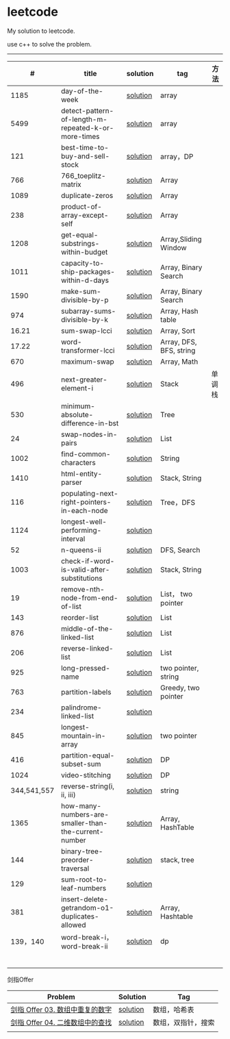 # leetcode

My solution to leetcode.

use c++ to solve the problem.

---

| #           | title                                                | solution                                                     | tag                     | 方法   |
| ----------- | ---------------------------------------------------- | ------------------------------------------------------------ | ----------------------- | ------ |
| 1185        | day-of-the-week                                      | [solution](https://github.com/Veeupup/leetcode/blob/master/algorithms/1185_day-of-the-week.md) | array                   |        |
| 5499        | detect-pattern-of-length-m-repeated-k-or-more-times  | [solution](https://github.com/Veeupup/leetcode/blob/master/algorithms/5499_detect-pattern-of-length-m-repeated-k-or-more-times.md) | array                   |        |
| 121         | best-time-to-buy-and-sell-stock                      | [solution](https://github.com/Veeupup/leetcode/blob/master/algorithms/121_best-time-to-buy-and-sell-stock.md) | array，DP               |        |
| 766         | 766_toeplitz-matrix                                  | [solution](https://github.com/Veeupup/leetcode/blob/master/algorithms/766_toeplitz-matrix.md) | Array                   |        |
| 1089        | duplicate-zeros                                      | [solution](https://github.com/Veeupup/leetcode/blob/master/algorithms/1089_duplicate-zeros.md) | Array                   |        |
| 238         | product-of-array-except-self                         | [solution](https://github.com/Veeupup/leetcode/blob/master/algorithms/238_product-of-array-except-self.md) | Array                   |        |
| 1208        | get-equal-substrings-within-budget                   | [solution](https://github.com/Veeupup/leetcode/blob/master/algorithms/1208_get-equal-substrings-within-budget.md) | Array,Sliding  Window   |        |
| 1011        | capacity-to-ship-packages-within-d-days              | [solution](https://github.com/Veeupup/leetcode/blob/master/algorithms/1011_capacity-to-ship-packages-within-d-days.md) | Array, Binary Search    |        |
| 1590        | make-sum-divisible-by-p                              | [solution](https://github.com/Veeupup/leetcode/blob/master/algorithms/1590_make-sum-divisible-by-p.md) | Array, Binary Search    |        |
| 974         | subarray-sums-divisible-by-k                         | [solution](https://github.com/Veeupup/leetcode/blob/master/algorithms/974_subarray-sums-divisible-by-k.md) | Array, Hash table       |        |
| 16.21       | sum-swap-lcci                                        | [solution](https://github.com/Veeupup/leetcode/blob/master/algorithms/16.21-sum-swap-lcci.md) | Array, Sort             |        |
| 17.22       | word-transformer-lcci                                | [solution](https://github.com/Veeupup/leetcode/blob/master/algorithms/17.22-sword-transformer-lcci.md) | Array, DFS, BFS, string |        |
| 670         | maximum-swap                                         | [solution](https://github.com/Veeupup/leetcode/blob/master/algorithms/670-maximum-swap.md) | Array, Math             |        |
| 496         | next-greater-element-i                               | [solution](https://github.com/Veeupup/leetcode/blob/master/algorithms/496-next-greater-element-i.md) | Stack                   | 单调栈 |
| 530         | minimum-absolute-difference-in-bst                   | [solution](https://github.com/Veeupup/leetcode/blob/master/algorithms/530-minimum-absolute-difference-in-bst.md) | Tree                    |        |
| 24          | swap-nodes-in-pairs                                  | [solution](https://github.com/Veeupup/leetcode/blob/master/algorithms/24-swap-nodes-in-pairs.md) | List                    |        |
| 1002        | find-common-characters                               | [solution](https://github.com/Veeupup/leetcode/blob/master/algorithms/1002-find-common-characters.md) | String                  |        |
| 1410        | html-entity-parser                                   | [solution](https://github.com/Veeupup/leetcode/blob/master/algorithms/1410-html-entity-parser.md) | Stack, String           |        |
| 116         | populating-next-right-pointers-in-each-node          | [solution](https://github.com/Veeupup/leetcode/blob/master/algorithms/116-populating-next-right-pointers-in-each-node.md) | Tree，DFS               |        |
| 1124        | longest-well-performing-interval                     | [solution](https://github.com/Veeupup/leetcode/blob/master/algorithms/1124-longest-well-performing-interval.md) |                         |        |
| 52          | n-queens-ii                                          | [solution](https://github.com/Veeupup/leetcode/blob/master/algorithms/52-n-queens-ii.md) | DFS, Search             |        |
| 1003        | check-if-word-is-valid-after-substitutions           | [solution](https://github.com/Veeupup/leetcode/blob/master/algorithms/1003-check-if-word-is-valid-after-substitutions.md) | Stack, String           |        |
| 19          | remove-nth-node-from-end-of-list                     | [solution](https://github.com/Veeupup/leetcode/blob/master/algorithms/19-remove-nth-node-from-end-of-list.md) | List， two pointer      |        |
| 143         | reorder-list                                         | [solution](https://github.com/Veeupup/leetcode/blob/master/algorithms/143-reorder-list.md) | List                    |        |
| 876         | middle-of-the-linked-list                            | [solution](https://github.com/Veeupup/leetcode/blob/master/algorithms/876-middle-of-the-linked-list.md) | List                    |        |
| 206         | reverse-linked-list                                  | [solution](https://github.com/Veeupup/leetcode/blob/master/algorithms/206-reverse-linked-list.md) | List                    |        |
| 925         | long-pressed-name                                    | [solution](https://github.com/Veeupup/leetcode/blob/master/algorithms/925-long-pressed-name.md) | two pointer, string     |        |
| 763         | partition-labels                                     | [solution](https://github.com/Veeupup/leetcode/blob/master/algorithms/763-partition-labels.md) | Greedy, two pointer     |        |
| 234         | palindrome-linked-list                               | [solution](https://github.com/Veeupup/leetcode/blob/master/algorithms/234-palindrome-linked-list.md) |                         |        |
| 845         | longest-mountain-in-array                            | [solution](https://github.com/Veeupup/leetcode/blob/master/algorithms/845-longest-mountain-in-array.md) | two pointer             |        |
| 416         | partition-equal-subset-sum                           | [solution](https://github.com/Veeupup/leetcode/blob/master/algorithms/416-partition-equal-subset-sum.md) | DP                      |        |
| 1024        | video-stitching                                      | [solution](https://github.com/Veeupup/leetcode/blob/master/algorithms/1024-video-stitching.md) | DP                      |        |
| 344,541,557 | reverse-string(i, ii, iii)                           | [solution](https://github.com/Veeupup/leetcode/blob/master/algorithms/344-reverse-string.md) | string                  |        |
| 1365        | how-many-numbers-are-smaller-than-the-current-number | [solution](https://github.com/Veeupup/leetcode/blob/master/algorithms/1365-how-many-numbers-are-smaller-than-the-current-number.md) | Array, HashTable        |        |
| 144         | binary-tree-preorder-traversal                       | [solution](https://github.com/Veeupup/leetcode/blob/master/algorithms/144-binary-tree-preorder-traversal.md) | stack, tree             |        |
| 129         | sum-root-to-leaf-numbers                             | [solution](https://github.com/Veeupup/leetcode/blob/master/algorithms/129-sum-root-to-leaf-numbers.md) |                         |        |
| 381         | insert-delete-getrandom-o1-duplicates-allowed        | [solution](https://github.com/Veeupup/leetcode/blob/master/algorithms/381-insert-delete-getrandom-o1-duplicates-allowed.md) | Array, Hashtable        |        |
| 139，140    | word-break-i，word-break-ii                          | [solution](https://github.com/Veeupup/leetcode/blob/master/algorithms/139-word-break-i.md) | dp                      |        |
|             |                                                      |                                                              |                         |        |
|             |                                                      |                                                              |                         |        |
|             |                                                      |                                                              |                         |        |
|             |                                                      |                                                              |                         |        |
|             |                                                      |                                                              |                         |        |
|             |                                                      |                                                              |                         |        |

剑指Offer

| Problem                                                      | Solution                                                     | Tag                |
| ------------------------------------------------------------ | ------------------------------------------------------------ | ------------------ |
| [剑指 Offer 03. 数组中重复的数字](https://leetcode-cn.com/problems/shu-zu-zhong-zhong-fu-de-shu-zi-lcof/) | [solution](https://github.com/Veeupup/leetcode/blob/master/algorithms/LC03.md) | 数组，哈希表       |
| [剑指 Offer 04. 二维数组中的查找](https://leetcode-cn.com/problems/er-wei-shu-zu-zhong-de-cha-zhao-lcof/) | [solution](https://github.com/Veeupup/leetcode/blob/master/algorithms/LC04.md) | 数组，双指针，搜索 |
|                                                              |                                                              |                    |



